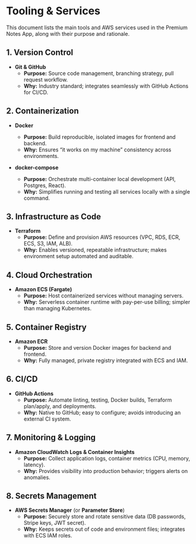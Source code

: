 # Tooling & Services

This document lists the main tools and AWS services used in the Premium Notes App, along with their purpose and rationale.

## 1. Version Control

- **Git & GitHub**  
  - **Purpose:** Source code management, branching strategy, pull request workflow.  
  - **Why:** Industry standard; integrates seamlessly with GitHub Actions for CI/CD.

## 2. Containerization

- **Docker**  
  - **Purpose:** Build reproducible, isolated images for frontend and backend.  
  - **Why:** Ensures “it works on my machine” consistency across environments.

- **docker-compose**  
  - **Purpose:** Orchestrate multi-container local development (API, Postgres, React).  
  - **Why:** Simplifies running and testing all services locally with a single command.

## 3. Infrastructure as Code

- **Terraform**  
  - **Purpose:** Define and provision AWS resources (VPC, RDS, ECR, ECS, S3, IAM, ALB).  
  - **Why:** Enables versioned, repeatable infrastructure; makes environment setup automated and auditable.

## 4. Cloud Orchestration

- **Amazon ECS (Fargate)**  
  - **Purpose:** Host containerized services without managing servers.  
  - **Why:** Serverless container runtime with pay-per-use billing; simpler than managing Kubernetes.

## 5. Container Registry

- **Amazon ECR**  
  - **Purpose:** Store and version Docker images for backend and frontend.  
  - **Why:** Fully managed, private registry integrated with ECS and IAM.

## 6. CI/CD

- **GitHub Actions**  
  - **Purpose:** Automate linting, testing, Docker builds, Terraform plan/apply, and deployments.  
  - **Why:** Native to GitHub; easy to configure; avoids introducing an external CI system.

## 7. Monitoring & Logging

- **Amazon CloudWatch Logs & Container Insights**  
  - **Purpose:** Collect application logs, container metrics (CPU, memory, latency).  
  - **Why:** Provides visibility into production behavior; triggers alerts on anomalies.

## 8. Secrets Management

- **AWS Secrets Manager** (or **Parameter Store**)  
  - **Purpose:** Securely store and rotate sensitive data (DB passwords, Stripe keys, JWT secret).  
  - **Why:** Keeps secrets out of code and environment files; integrates with ECS IAM roles.
